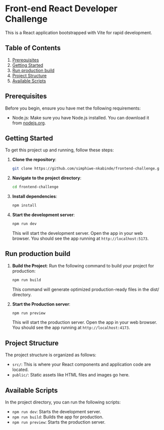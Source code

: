 
# Front-end React Developer Challenge

This is a React application bootstrapped with Vite for rapid development.

## Table of Contents
1. [Prerequisites](#prerequisites)
2. [Getting Started](#getting-started)
3. [Run production build](#run-production-build)
4. [Project Structure](#project-structure)
5. [Available Scripts](#available-scripts)

## Prerequisites

Before you begin, ensure you have met the following requirements:

- Node.js: Make sure you have Node.js installed. You can download it from [nodejs.org](https://nodejs.org/).

## Getting Started

To get this project up and running, follow these steps:

1. **Clone the repository**:

   ```bash
   git clone https://github.com/simphiwe-nkabinde/frontend-challenge.git
   ```

2. **Navigate to the project directory**:

   ```bash
   cd frontend-challenge
   ```

3. **Install dependencies**:

   ```bash
   npm install
   ```

4. **Start the development server**:

   ```bash
   npm run dev
   ```

   This will start the development server. Open the app in your web browser. You should see the app running at `http://localhost:5173`.



## Run production build

1. **Build the Project**:
    Run the following command to build your project for production:

   ```bash
   npm run build
   ```

    This command will generate optimized production-ready files in the dist/ directory.

2. **Start the Production server**:

   ```bash
   npm run preview
   ```

   This will start the production server. Open the app in your web browser. You should see the app running at `http://localhost:4173`.
## Project Structure

The project structure is organized as follows:

- `src/`: This is where your React components and application code are located.
- `public/`: Static assets like HTML files and images go here.

## Available Scripts

In the project directory, you can run the following scripts:

- `npm run dev`: Starts the development server.
- `npm run build`: Builds the app for production.
- `npm run preview`: Starts the production server.
